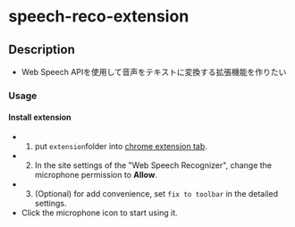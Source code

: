 # speech-reco-extension
## Description
- Web Speech APIを使用して音声をテキストに変換する拡張機能を作りたい

### Usage

#### Install extension
- 01. put `extension`folder into [chrome extension tab](chrome://extensions).
- 02. In the site settings of the "Web Speech Recognizer", change the microphone permission to **Allow**.
- 03. (Optional) for add convenience, set `fix to toolbar` in the detailed settings.
- Click the microphone icon to start using it.
